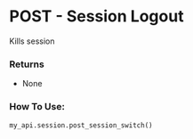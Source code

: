 # POST - Session Logout

Kills session

### Returns

* None

### How To Use:

```python
my_api.session.post_session_switch()
```

